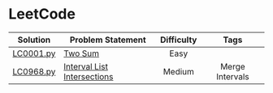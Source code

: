 # LeetCode

| Solution        | Problem Statement                                                         | Difficulty | Tags                |
|:---------------:|---------------------------------------------------------------------------|:----------:|:-------------------:|
| [LC0001.py]     | [Two Sum]                                                                  | Easy       |                     |
| [LC0968.py]     | [Interval List Intersections]                                              | Medium     | Merge Intervals     |

[//]: # (Solutions)

[LC0001.py]: Solutions/LC0001.py?ts=4
[Two Sum]: https://leetcode.com/problems/two-sum/

[LC0968.py]: Solutions/LC0968.py?ts=4
[Interval List Intersections]: https://leetcode.com/problems/interval-list-intersections/